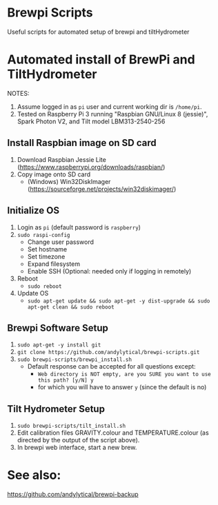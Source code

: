 # Brewpi Scripts
Useful scripts for automated setup of brewpi and tiltHydrometer

# Automated install of BrewPi and TiltHydrometer

NOTES:

1. Assume logged in as `pi` user and current working dir is `/home/pi`.
2. Tested on Raspberry Pi 3 running "Raspbian GNU/Linux 8 (jessie)", Spark
   Photon V2, and Tilt model LBM313-2540-256

## Install Raspbian image on SD card
1. Download Raspbian Jessie Lite (https://www.raspberrypi.org/downloads/raspbian/)
1. Copy image onto SD card
   * (Windows) Win32DiskImager (https://sourceforge.net/projects/win32diskimager/)

## Initialize OS
1. Login as `pi` (default password is `raspberry`)
1. `sudo raspi-config`
   * Change user password
   * Set hostname
   * Set timezone
   * Expand filesystem
   * Enable SSH (Optional: needed only if logging in remotely)
1. Reboot
   * `sudo reboot`
1. Update OS
   * ```sudo apt-get update && sudo apt-get -y dist-upgrade && sudo apt-get clean && sudo reboot```

## Brewpi Software Setup
1. ```sudo apt-get -y install git```
1. ```git clone https://github.com/andylytical/brewpi-scripts.git```
1. ```sudo brewpi-scripts/brewpi_install.sh```
   * Default response can be accepted for all questions except:
      * `Web directory is NOT empty, are you SURE you want to use this path? [y/N] y`
      * for which you will have to answer `y` (since the default is no)

## Tilt Hydrometer Setup
1. ```sudo brewpi-scripts/tilt_install.sh```
1. Edit calibration files GRAVITY.colour and TEMPERATURE.colour (as directed by
   the output of the script above).
1. In brewpi web interface, start a new brew.

# See also:
https://github.com/andylytical/brewpi-backup
